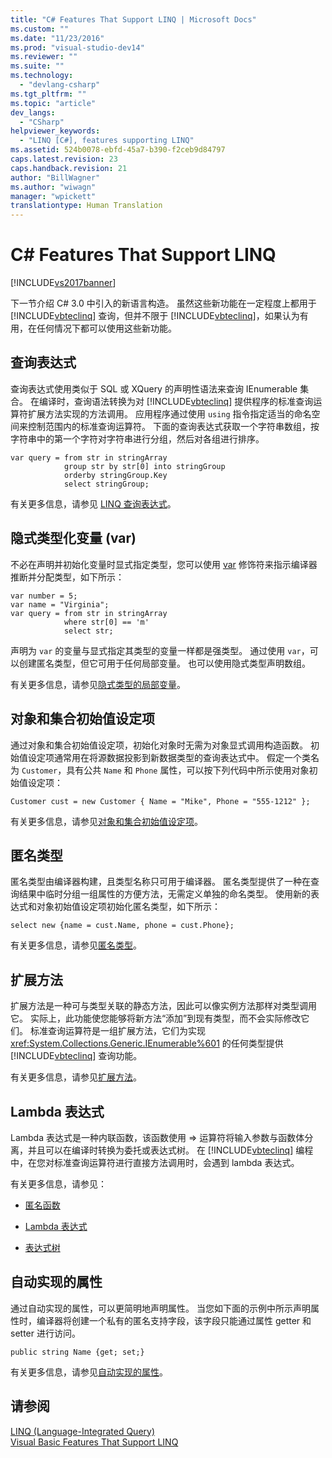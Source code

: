 ```yaml
---
title: "C# Features That Support LINQ | Microsoft Docs"
ms.custom: ""
ms.date: "11/23/2016"
ms.prod: "visual-studio-dev14"
ms.reviewer: ""
ms.suite: ""
ms.technology: 
  - "devlang-csharp"
ms.tgt_pltfrm: ""
ms.topic: "article"
dev_langs: 
  - "CSharp"
helpviewer_keywords: 
  - "LINQ [C#], features supporting LINQ"
ms.assetid: 524b0078-ebfd-45a7-b390-f2ceb9d84797
caps.latest.revision: 23
caps.handback.revision: 21
author: "BillWagner"
ms.author: "wiwagn"
manager: "wpickett"
translationtype: Human Translation
---
```

# C# Features That Support LINQ
[!INCLUDE[vs2017banner](../../../../csharp/includes/vs2017banner.md)]

下一节介绍 C\# 3.0 中引入的新语言构造。  虽然这些新功能在一定程度上都用于 [!INCLUDE[vbteclinq](../../../../csharp/includes/vbteclinq_md.md)] 查询，但并不限于 [!INCLUDE[vbteclinq](../../../../csharp/includes/vbteclinq_md.md)]，如果认为有用，在任何情况下都可以使用这些新功能。  
  
## 查询表达式  
 查询表达式使用类似于 SQL 或 XQuery 的声明性语法来查询 IEnumerable 集合。  在编译时，查询语法转换为对 [!INCLUDE[vbteclinq](../../../../csharp/includes/vbteclinq_md.md)] 提供程序的标准查询运算符扩展方法实现的方法调用。  应用程序通过使用 `using` 指令指定适当的命名空间来控制范围内的标准查询运算符。  下面的查询表达式获取一个字符串数组，按字符串中的第一个字符对字符串进行分组，然后对各组进行排序。  
  
```  
var query = from str in stringArray  
            group str by str[0] into stringGroup  
            orderby stringGroup.Key  
            select stringGroup;  
```  
  
 有关更多信息，请参见 [LINQ 查询表达式](../../../../csharp/programming-guide/linq-query-expressions/index.md)。  
  
## 隐式类型化变量 \(var\)  
 不必在声明并初始化变量时显式指定类型，您可以使用 [var](../../../../csharp/language-reference/keywords/var.md) 修饰符来指示编译器推断并分配类型，如下所示：  
  
```  
var number = 5;  
var name = "Virginia";  
var query = from str in stringArray  
            where str[0] == 'm'  
            select str;  
```  
  
 声明为 `var` 的变量与显式指定其类型的变量一样都是强类型。  通过使用 `var`，可以创建匿名类型，但它可用于任何局部变量。  也可以使用隐式类型声明数组。  
  
 有关更多信息，请参见[隐式类型的局部变量](../../../../csharp/programming-guide/classes-and-structs/implicitly-typed-local-variables.md)。  
  
## 对象和集合初始值设定项  
 通过对象和集合初始值设定项，初始化对象时无需为对象显式调用构造函数。  初始值设定项通常用在将源数据投影到新数据类型的查询表达式中。  假定一个类名为 `Customer`，具有公共 `Name` 和 `Phone` 属性，可以按下列代码中所示使用对象初始值设定项：  
  
```  
Customer cust = new Customer { Name = "Mike", Phone = "555-1212" };  
```  
  
 有关更多信息，请参见[对象和集合初始值设定项](../../../../csharp/programming-guide/classes-and-structs/object-and-collection-initializers.md)。  
  
## 匿名类型  
 匿名类型由编译器构建，且类型名称只可用于编译器。  匿名类型提供了一种在查询结果中临时分组一组属性的方便方法，无需定义单独的命名类型。  使用新的表达式和对象初始值设定项初始化匿名类型，如下所示：  
  
```  
select new {name = cust.Name, phone = cust.Phone};  
```  
  
 有关更多信息，请参见[匿名类型](../../../../csharp/programming-guide/classes-and-structs/anonymous-types.md)。  
  
## 扩展方法  
 扩展方法是一种可与类型关联的静态方法，因此可以像实例方法那样对类型调用它。  实际上，此功能使您能够将新方法“添加”到现有类型，而不会实际修改它们。  标准查询运算符是一组扩展方法，它们为实现 <xref:System.Collections.Generic.IEnumerable%601> 的任何类型提供 [!INCLUDE[vbteclinq](../../../../csharp/includes/vbteclinq_md.md)] 查询功能。  
  
 有关更多信息，请参见[扩展方法](../../../../csharp/programming-guide/classes-and-structs/extension-methods.md)。  
  
## Lambda 表达式  
 Lambda 表达式是一种内联函数，该函数使用 \=\> 运算符将输入参数与函数体分离，并且可以在编译时转换为委托或表达式树。  在 [!INCLUDE[vbteclinq](../../../../csharp/includes/vbteclinq_md.md)] 编程中，在您对标准查询运算符进行直接方法调用时，会遇到 lambda 表达式。  
  
 有关更多信息，请参见：  
  
-   [匿名函数](../../../../csharp/programming-guide/statements-expressions-operators/anonymous-functions.md)  
  
-   [Lambda 表达式](../../../../csharp/programming-guide/statements-expressions-operators/lambda-expressions.md)  
  
-   [表达式树](../Topic/Expression%20Trees%20\(C%23%20and%20Visual%20Basic\).md)  
  
## 自动实现的属性  
 通过自动实现的属性，可以更简明地声明属性。  当您如下面的示例中所示声明属性时，编译器将创建一个私有的匿名支持字段，该字段只能通过属性 getter 和 setter 进行访问。  
  
```  
public string Name {get; set;}  
```  
  
 有关更多信息，请参见[自动实现的属性](../../../../csharp/programming-guide/classes-and-structs/auto-implemented-properties.md)。  
  
## 请参阅  
 [LINQ \(Language\-Integrated Query\)](../Topic/LINQ%20\(Language-Integrated%20Query\).md)   
 [Visual Basic Features That Support LINQ](../../../../visual-basic/programming-guide/concepts/linq/features-that-support-linq.md)